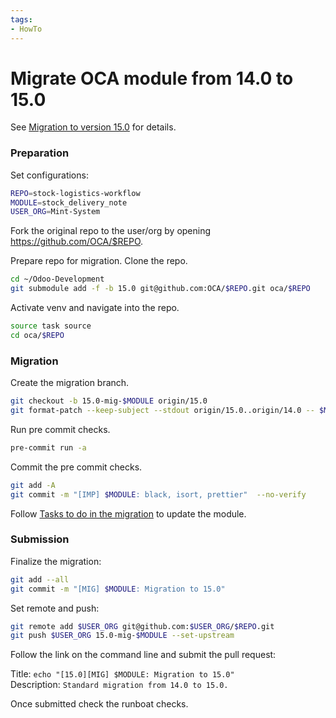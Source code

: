 ```yaml
---
tags:
- HowTo
---
```


# Migrate OCA module from 14.0 to 15.0

See [Migration to version 15.0](https://github.com/OCA/maintainer-tools/wiki/Migration-to-version-15.0) for details.

### Preparation

Set configurations:

```bash
REPO=stock-logistics-workflow
MODULE=stock_delivery_note
USER_ORG=Mint-System
```

Fork the original repo to the user/org by opening <https://github.com/OCA/$REPO>.

Prepare repo for migration. Clone the repo.

```bash
cd ~/Odoo-Development
git submodule add -f -b 15.0 git@github.com:OCA/$REPO.git oca/$REPO
```

Activate venv and navigate into the repo.

```bash
source task source
cd oca/$REPO
```

### Migration 

Create the migration branch.

```bash
git checkout -b 15.0-mig-$MODULE origin/15.0
git format-patch --keep-subject --stdout origin/15.0..origin/14.0 -- $MODULE | git am -3 --keep
```

Run pre commit checks.

```bash 
pre-commit run -a
```

Commit the pre commit checks.

```bash
git add -A
git commit -m "[IMP] $MODULE: black, isort, prettier"  --no-verify
```

Follow [Tasks to do in the migration](https://github.com/OCA/maintainer-tools/wiki/Migration-to-version-15.0#tasks-to-do-in-the-migration) to update the module.

### Submission

Finalize the migration:

```bash
git add --all
git commit -m "[MIG] $MODULE: Migration to 15.0"
```

Set remote and push:

```bash
git remote add $USER_ORG git@github.com:$USER_ORG/$REPO.git
git push $USER_ORG 15.0-mig-$MODULE --set-upstream
```

Follow the link on the command line and submit the pull request:

Title: `echo "[15.0][MIG] $MODULE: Migration to 15.0"`\
Description: `Standard migration from 14.0 to 15.0.`

Once submitted check the runboat checks.